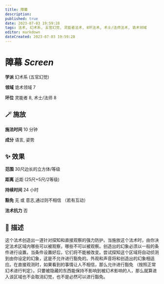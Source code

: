 ```yaml
---
title: 障幕
description: 
published: true
date: 2023-07-03 19:59:28
tags: 法术, 幻术系, 五官幻觉, 灵能者法术, 8环法术, 术士/法师法术, 诡术领域
editor: markdown
dateCreated: 2023-07-03 19:59:28
---
```


# **障幕** *Screen*

**学派** 幻术系 (五官幻觉) 

**领域** 诡术领域 7

**环位** 灵能者 8, 术士/法师 8

## 🪄 施放

**施法时间** 10 分钟

**成分** 语言, 姿势

## ✨ 效果  

**范围** 30尺边长的立方体/等级

**距离** 近距 (25尺+5尺/2等级)  

**持续时间** 24 小时 

**豁免** 无 或 意志,通过则不相信 （若有互动）

**法术抗力** 否

## 📖 描述

这个法术创造出一道针对探知和直接观察的强力防护。当施放这个法术时，由你决定法术区域内哪些可以被观察，哪些不可以被观察。创造出的幻象必须以一般的条件进行设置。当条件设置好后，它们将不能被改变。尝试探知这个区域将自动侦测到由你设定的幻象，这是不允许进行豁免的。外观和声音将和创造出的幻象相适应。在直接观测时，如果看到的事情让人不相信，那么允许进行豁免 （按照正常幻术进行判定）。只要被隐藏的东西能保持不影响到被幻术影响的人，那么就算进入该区域也不会取消幻觉，也不是必然可以进行豁免。
    